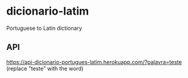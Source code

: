 # dicionario-latim
Portuguese to Latin dictionary

## API
https://api-dicionario-portugues-latim.herokuapp.com/?palavra=teste (replace "teste" with the word)
